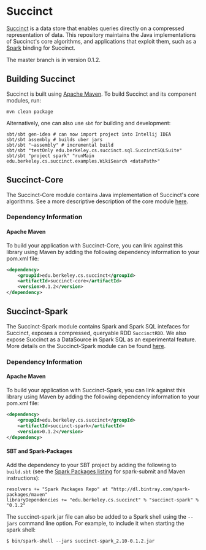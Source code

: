 Succinct
========

[Succinct](http://succinct.cs.berkeley.edu) is a data store that enables queries
directly on a compressed representation of data. This repository maintains the 
Java implementations of Succinct's core algorithms, and applications that 
exploit them, such as a [Spark](http://spark.apache.org/) binding for Succinct.

The master branch is in version 0.1.2.

## Building Succinct

Succinct is built using [Apache Maven](http://maven.apache.org/).
To build Succinct and its component modules, run:

    mvn clean package

Alternatively, one can also use `sbt` for building and development:

    sbt/sbt gen-idea # can now import project into Intellij IDEA
    sbt/sbt assembly # builds uber jars
    sbt/sbt "~assembly" # incremental build
    sbt/sbt "testOnly edu.berkeley.cs.succinct.sql.SuccinctSQLSuite"
    sbt/sbt "project spark" "runMain edu.berkeley.cs.succinct.examples.WikiSearch <dataPath>"

## Succinct-Core

The Succinct-Core module contains Java implementation of Succinct's core
algorithms. See a more descriptive description of the core module 
[here](core/README.md).

### Dependency Information

#### Apache Maven

To build your application with Succinct-Core, you can link against this library
using Maven by adding the following dependency information to your pom.xml file:

```xml
<dependency>
    <groupId>edu.berkeley.cs.succinct</groupId>
    <artifactId>succinct-core</artifactId>
    <version>0.1.2</version>
</dependency>
```

## Succinct-Spark
The Succinct-Spark module contains Spark and Spark SQL intefaces for Succinct,
exposes a compressed, queryable RDD `SuccinctRDD`. We also expose Succinct
as a DataSource in Spark SQL as an experimental feature. More details on the
Succinct-Spark module can be found [here](spark/README.md).

### Dependency Information

#### Apache Maven

To build your application with Succinct-Spark, you can link against this library
using Maven by adding the following dependency information to your pom.xml file:

```xml
<dependency>
    <groupId>edu.berkeley.cs.succinct</groupId>
    <artifactId>succinct-spark</artifactId>
    <version>0.1.2</version>
</dependency>
```

#### SBT and Spark-Packages

Add the dependency to your SBT project by adding the following to `build.sbt` 
(see the [Spark Packages listing](http://spark-packages.org/package/amplab/succinct-spark)
for spark-submit and Maven instructions):

```
resolvers += "Spark Packages Repo" at "http://dl.bintray.com/spark-packages/maven"
libraryDependencies += "edu.berkeley.cs.succinct" % "succinct-spark" % "0.1.2"
```

The succinct-spark jar file can also be added to a Spark shell using the 
`--jars` command line option. For example, to include it when starting the 
spark shell:

```
$ bin/spark-shell --jars succinct-spark_2.10-0.1.2.jar
```
